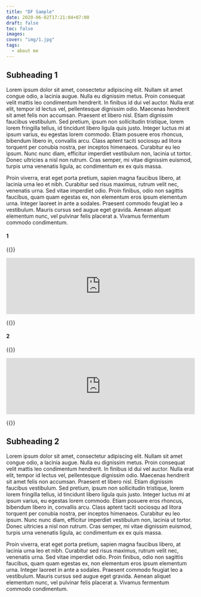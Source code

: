 ```yaml
---
title: "DF Sample"
date: 2020-06-02T17:21:04+07:00
draft: false
toc: false
images:
cover: "img/1.jpg"
tags:
  - about me
---
```


## Subheading 1

Lorem ipsum dolor sit amet, consectetur adipiscing elit. Nullam sit amet congue odio, a lacinia augue. Nulla eu dignissim metus. Proin consequat velit mattis leo condimentum hendrerit. In finibus id dui vel auctor. Nulla erat elit, tempor id lectus vel, pellentesque dignissim odio. Maecenas hendrerit sit amet felis non accumsan. Praesent et libero nisl. Etiam dignissim faucibus vestibulum. Sed pretium, ipsum non sollicitudin tristique, lorem lorem fringilla tellus, id tincidunt libero ligula quis justo. Integer luctus mi at ipsum varius, eu egestas lorem commodo. Etiam posuere eros rhoncus, bibendum libero in, convallis arcu. Class aptent taciti sociosqu ad litora torquent per conubia nostra, per inceptos himenaeos. Curabitur eu leo ipsum. Nunc nunc diam, efficitur imperdiet vestibulum non, lacinia ut tortor. Donec ultricies a nisl non rutrum. Cras semper, mi vitae dignissim euismod, turpis urna venenatis ligula, ac condimentum ex ex quis massa.

Proin viverra, erat eget porta pretium, sapien magna faucibus libero, at lacinia urna leo et nibh. Curabitur sed risus maximus, rutrum velit nec, venenatis urna. Sed vitae imperdiet odio. Proin finibus, odio non sagittis faucibus, quam quam egestas ex, non elementum eros ipsum elementum urna. Integer laoreet in ante a sodales. Praesent commodo feugiat leo a vestibulum. Mauris cursus sed augue eget gravida. Aenean aliquet elementum nunc, vel pulvinar felis placerat a. Vivamus fermentum commodo condimentum.
#### 1
{{<rawhtml>}}

<iframe src="https://designfiles.co/embeds/boards/3760f280-f917-4e06-98fe-ed38ce074d2b?shoppables=1" class="df-embed-board-iframe" style="border:none;margin: 0 auto;width:100%;display:block;"></iframe>
<script>(() => {const e=document.createElement('script'); e.src=`https://designfiles.co/assets/embed-board.js?r=${Date.now()}`; document.body.appendChild(e);})()</script>

{{</rawhtml>}}

#### 2
{{<rawhtml>}}

<iframe src="https://designfiles.co/embeds/boards/3760f280-f917-4e06-98fe-ed38ce074d2b?shoppables=1" class="df-embed-board-iframe" style="border:none;margin: 0 auto;width:100%;display:block;"></iframe>
<script>(() => {const e=document.createElement('script'); e.src=`https://designfiles.co/assets/embed-board.js?r=${Date.now()}`; document.body.appendChild(e);})()</script>

{{</rawhtml>}}
## Subheading 2

Lorem ipsum dolor sit amet, consectetur adipiscing elit. Nullam sit amet congue odio, a lacinia augue. Nulla eu dignissim metus. Proin consequat velit mattis leo condimentum hendrerit. In finibus id dui vel auctor. Nulla erat elit, tempor id lectus vel, pellentesque dignissim odio. Maecenas hendrerit sit amet felis non accumsan. Praesent et libero nisl. Etiam dignissim faucibus vestibulum. Sed pretium, ipsum non sollicitudin tristique, lorem lorem fringilla tellus, id tincidunt libero ligula quis justo. Integer luctus mi at ipsum varius, eu egestas lorem commodo. Etiam posuere eros rhoncus, bibendum libero in, convallis arcu. Class aptent taciti sociosqu ad litora torquent per conubia nostra, per inceptos himenaeos. Curabitur eu leo ipsum. Nunc nunc diam, efficitur imperdiet vestibulum non, lacinia ut tortor. Donec ultricies a nisl non rutrum. Cras semper, mi vitae dignissim euismod, turpis urna venenatis ligula, ac condimentum ex ex quis massa.

Proin viverra, erat eget porta pretium, sapien magna faucibus libero, at lacinia urna leo et nibh. Curabitur sed risus maximus, rutrum velit nec, venenatis urna. Sed vitae imperdiet odio. Proin finibus, odio non sagittis faucibus, quam quam egestas ex, non elementum eros ipsum elementum urna. Integer laoreet in ante a sodales. Praesent commodo feugiat leo a vestibulum. Mauris cursus sed augue eget gravida. Aenean aliquet elementum nunc, vel pulvinar felis placerat a. Vivamus fermentum commodo condimentum.
